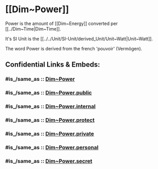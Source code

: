 
# [[Dim~Power]] 

Power is the amount of [[Dim~Energy]] converted per [[../Dim~Time|Dim~Time]]. 

It's SI Unit is the [[../../Unit/SI-Unit/derived_Unit/Unit~Watt|Unit~Watt]]. 

The word Power is derived from the french 'pouvoir' (Vermögen). 


## Confidential Links & Embeds: 

### #is_/same_as :: [Dim~Power](/_Standards/Dimension/Derived_Dimension/Dim~Power.md) 

### #is_/same_as :: [Dim~Power.public](/_public/Dimension/Derived_Dimension/Dim~Power.public.md) 

### #is_/same_as :: [Dim~Power.internal](/_internal/Dimension/Derived_Dimension/Dim~Power.internal.md) 

### #is_/same_as :: [Dim~Power.protect](/_protect/Dimension/Derived_Dimension/Dim~Power.protect.md) 

### #is_/same_as :: [Dim~Power.private](/_private/Dimension/Derived_Dimension/Dim~Power.private.md) 

### #is_/same_as :: [Dim~Power.personal](/_personal/Dimension/Derived_Dimension/Dim~Power.personal.md) 

### #is_/same_as :: [Dim~Power.secret](/_secret/Dimension/Derived_Dimension/Dim~Power.secret.md)

